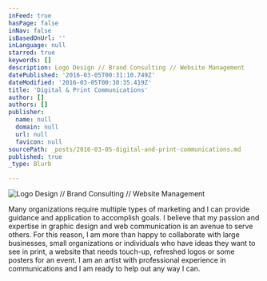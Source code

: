 ```yaml
---
inFeed: true
hasPage: false
inNav: false
isBasedOnUrl: ''
inLanguage: null
starred: true
keywords: []
description: Logo Design // Brand Consulting // Website Management
datePublished: '2016-03-05T00:31:10.749Z'
dateModified: '2016-03-05T00:30:35.419Z'
title: 'Digital & Print Communications'
author: []
authors: []
publisher:
  name: null
  domain: null
  url: null
  favicon: null
sourcePath: _posts/2016-03-05-digital-and-print-communications.md
published: true
_type: Blurb

---
```

![Logo Design // Brand Consulting // Website Management](https://the-grid-user-content.s3-us-west-2.amazonaws.com/bfa27fbd-eb16-402a-9a81-95fd36b5fc12.jpg)

Many organizations require multiple types of marketing and I can provide guidance and application to accomplish goals. I believe that my passion and expertise in graphic design and web communication is an avenue to serve others. For this reason, I am more than happy to collaborate with large businesses, small organizations or individuals who have ideas they want to see in print, a website that needs touch-up, refreshed logos or some posters for an event. I am an artist with professional experience in communications and I am ready to help out any way I can.